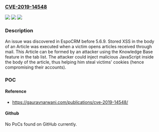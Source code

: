 ### [CVE-2019-14548](https://cve.mitre.org/cgi-bin/cvename.cgi?name=CVE-2019-14548)
![](https://img.shields.io/static/v1?label=Product&message=n%2Fa&color=blue)
![](https://img.shields.io/static/v1?label=Version&message=n%2Fa&color=blue)
![](https://img.shields.io/static/v1?label=Vulnerability&message=n%2Fa&color=brighgreen)

### Description

An issue was discovered in EspoCRM before 5.6.9. Stored XSS in the body of an Article was executed when a victim opens articles received through mail. This Article can be formed by an attacker using the Knowledge Base feature in the tab list. The attacker could inject malicious JavaScript inside the body of the article, thus helping him steal victims' cookies (hence compromising their accounts).

### POC

#### Reference
- https://gauravnarwani.com/publications/cve-2019-14548/

#### Github
No PoCs found on GitHub currently.

